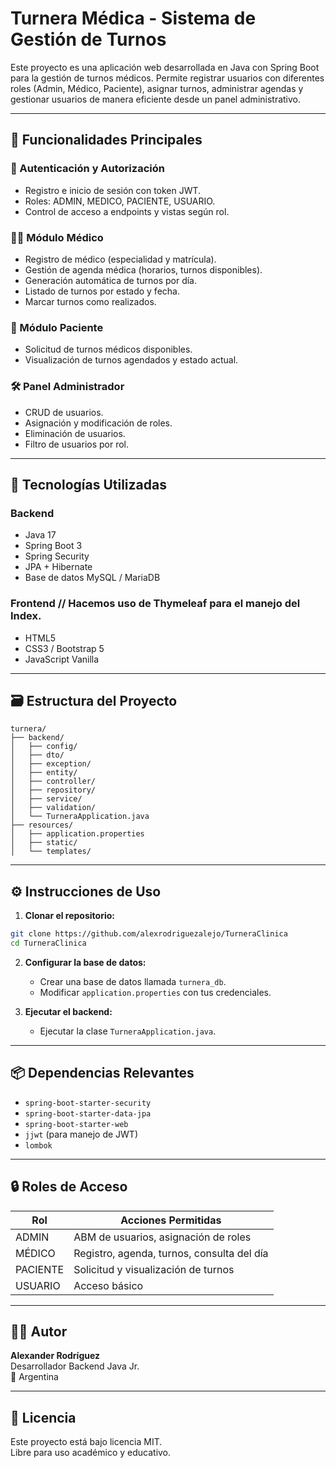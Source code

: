
# Turnera Médica - Sistema de Gestión de Turnos

Este proyecto es una aplicación web desarrollada en Java con Spring Boot para la gestión de turnos médicos. Permite registrar usuarios con diferentes roles (Admin, Médico, Paciente), asignar turnos, administrar agendas y gestionar usuarios de manera eficiente desde un panel administrativo.

---

## 🚀 Funcionalidades Principales

### 🔐 Autenticación y Autorización
- Registro e inicio de sesión con token JWT.
- Roles: ADMIN, MEDICO, PACIENTE, USUARIO.
- Control de acceso a endpoints y vistas según rol.

### 👨‍⚕️ Módulo Médico
- Registro de médico (especialidad y matrícula).
- Gestión de agenda médica (horarios, turnos disponibles).
- Generación automática de turnos por día.
- Listado de turnos por estado y fecha.
- Marcar turnos como realizados.

### 👤 Módulo Paciente
- Solicitud de turnos médicos disponibles.
- Visualización de turnos agendados y estado actual.

### 🛠️ Panel Administrador
- CRUD de usuarios.
- Asignación y modificación de roles.
- Eliminación de usuarios.
- Filtro de usuarios por rol.

---

## 🧰 Tecnologías Utilizadas

### Backend
- Java 17
- Spring Boot 3
- Spring Security
- JPA + Hibernate
- Base de datos MySQL / MariaDB

### Frontend // Hacemos uso de Thymeleaf para el manejo del Index.
- HTML5
- CSS3 / Bootstrap 5
- JavaScript Vanilla

---

## 🗃️ Estructura del Proyecto

```
turnera/
├── backend/
│   ├── config/
│   ├── dto/
│   ├── exception/
│   ├── entity/
│   ├── controller/
│   ├── repository/
│   ├── service/
│   ├── validation/
│   └── TurneraApplication.java
├── resources/
│   ├── application.properties
│   ├── static/
│   └── templates/
```

---

## ⚙️ Instrucciones de Uso

1. **Clonar el repositorio:**

```bash
git clone https://github.com/alexrodriguezalejo/TurneraClinica
cd TurneraClinica
```

2. **Configurar la base de datos:**
   - Crear una base de datos llamada `turnera_db`.
   - Modificar `application.properties` con tus credenciales.

3. **Ejecutar el backend:**
   - Ejecutar la clase `TurneraApplication.java`.

---

## 📦 Dependencias Relevantes

- `spring-boot-starter-security`
- `spring-boot-starter-data-jpa`
- `spring-boot-starter-web`
- `jjwt` (para manejo de JWT)
- `lombok`

---

## 🔒 Roles de Acceso

| Rol     | Acciones Permitidas                          |
|---------|-----------------------------------------------|
| ADMIN   | ABM de usuarios, asignación de roles          |
| MÉDICO  | Registro, agenda, turnos, consulta del día    |
| PACIENTE| Solicitud y visualización de turnos           |
| USUARIO | Acceso básico                                 |

---

## 👨‍💻 Autor

**Alexander Rodríguez**  
Desarrollador Backend Java Jr.  
📍 Argentina

---

## 📜 Licencia

Este proyecto está bajo licencia MIT.  
Libre para uso académico y educativo.
